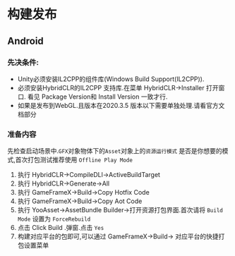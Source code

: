 # 构建发布

## Android

### 先决条件:

- Unity必须安装IL2CPP的组件库(Windows Build Support(IL2CPP)).
- 必须安装HybridCLR的IL2CPP 支持库.在菜单 HybridCLR->Installer 打开窗口. 看见 Package Version和 Install Version 一致才行.
- 如果是发布到WebGL.且版本在2020.3.5 版本以下需要单独处理.请看官方文档部分

### 准备内容

先检查启动场景中.`GFX`对象物体下的`Asset`对象上的`资源运行模式`
是否是你想要的模式,首次打包测试推荐使用 `Offline Play Mode`

1. 执行 HybridCLR->CompileDLl->ActiveBuildTarget
2. 执行 HybridCLR->Generate->All
3. 执行 GameFrameX->Build->Copy Hotfix Code
4. 执行 GameFrameX->Build->Copy Aot Code
5. 执行 YooAsset->AssetBundle Builder->打开资源打包界面.首次请将 `Build Mode` 设置为 `ForceRebuild`
6. 点击 Click Build .弹窗.点击 `Yes`
7. 构建对应平台的包即可,可以通过 GameFrameX->Build-> 对应平台的快捷打包设置菜单

